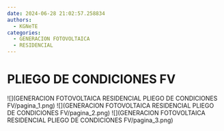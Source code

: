 ```yaml
---
date: 2024-06-28 21:02:57.258834
authors:
  - KGNeTE
categories:
  - GENERACION FOTOVOLTAICA
  - RESIDENCIAL
---
```

# PLIEGO DE CONDICIONES FV
![](GENERACION FOTOVOLTAICA RESIDENCIAL PLIEGO DE CONDICIONES FV/pagina_1.png)
![](GENERACION FOTOVOLTAICA RESIDENCIAL PLIEGO DE CONDICIONES FV/pagina_2.png)
![](GENERACION FOTOVOLTAICA RESIDENCIAL PLIEGO DE CONDICIONES FV/pagina_3.png)

